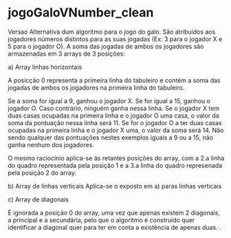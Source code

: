 # jogoGaloVNumber_clean
 Versao Alternativa dum algoritmo para o jogo do galo.
 São atribuídos aos jogadores números distintos para as suas jogadas (Ex: 3 para o jogador X e 5 para o jogador O).
 A soma das jogadas de ambos os jogadores são armazenadas em 3 arrays de 3 posições: 
  
  a) Array linhas horizontais
  
  A posicção 0 representa a primeira linha do tabuleiro e contém a soma das jogadas de ambos os jogadores na primeira linha do tabuleiro.
    
  Se a soma for igual a 9, ganhou o jogador X. Se for igual a 15, ganhou o jogador O. Caso contrário, ninguém ganha nessa linha.
  Se o jogador X tem duas casas ocupadas na primeira linha e o jogador O uma casa, o valor da soma da pontuação nessa linha será 11. Se for
  o jogador O a ter duas casas ocupadas na primeira linha e o jogador X uma, o valor da soma será 14. Não sendo qualquer das pontuações
  nestes exemplos iguais a 9 ou a 15, não ganha nenhum dos jogadores.
    
  O mesmo raciocínio aplica-se ás retantes posições do array, com a 2.a linha do quadro representada pela posição 1 e a 3.a linha
  do quadro represenada pela posição 2 do array.
 
 b) Array de linhas verticais
  Aplica-se o exposto em a) paras linhas verticais

  c) Array de diagonais

  É ignorada a posição 0 do array, uma vez que apenas existem 2 diagonais, a principal e a secundária, pelo que o algoritmo é construído 
  quer identificar a diagonal quer para ter em conta a existência de apenas duas.  .

  

